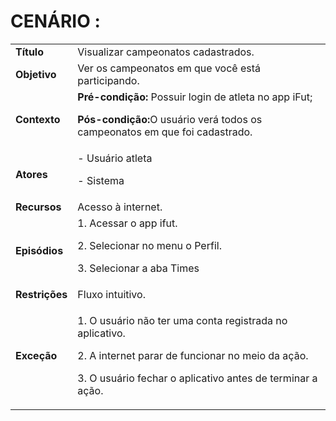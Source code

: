 # CENÁRIO :

<table class="table table-striped border">
    <tr>
        <td>
            <b>Título</b>
        </td>
        <td>      Visualizar campeonatos cadastrados.  </td>
    </tr>
    <tr>
        <td>
            <b>Objetivo</b>
        </td>
        <td>
                    Ver os campeonatos em que você está participando. 
        </td>
    </tr>
    <tr>
        <td>
            <b>Contexto</b>
        </td>
        <td>
           <b>Pré-condição:</b> Possuir login de atleta no app iFut;
           <p><b>Pós-condição:</b>O usuário verá todos os campeonatos em que foi cadastrado.</p>
        </td>
    </tr>
    <tr>
        <td>
            <b>Atores</b>
        </td>
        <td>
            - Usuário atleta
            <p>- Sistema</p> 
        </td>
    </tr>
    <tr>
        <td>
            <b>Recursos</b>
        </td>
        <td>
            Acesso à internet.
        </td>
    </tr>
    <tr>
        <td>
            <b>Episódios</b>
        </td>
        <td>
            1. Acessar o app ifut.
	<p>2. Selecionar no menu o Perfil.</p>
	<p>3. Selecionar a aba Times</p>
        </td>
    </tr>
    <tr>
        <td>
            <b>Restrições</b>
        </td>
        <td>
              Fluxo intuitivo.
        </td>
    </tr>
    <tr>
        <td>
            <b>Exceção</b>
        </td>
        <td>
            <p>1. O usuário não ter uma conta registrada no aplicativo.</p>
            <p>2. A internet parar de funcionar no meio da ação.</p>
            <p>3. O usuário fechar o aplicativo antes de terminar a ação.</p>
        </td>
    </tr>
</table>